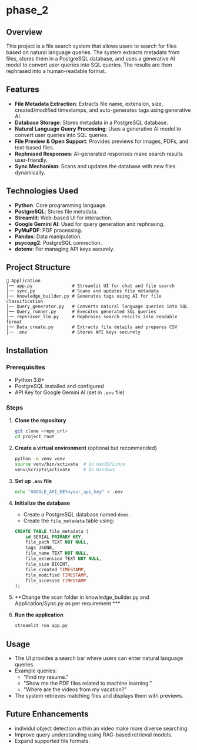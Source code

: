 # phase_2

## Overview
This project is a file search system that allows users to search for files based on natural language queries. The system extracts metadata from files, stores them in a PostgreSQL database, and uses a generative AI model to convert user queries into SQL queries. The results are then rephrased into a human-readable format.

## Features
- **File Metadata Extraction**: Extracts file name, extension, size, created/modified timestamps, and auto-generates tags using generative AI.
- **Database Storage**: Stores metadata in a PostgreSQL database.
- **Natural Language Query Processing**: Uses a generative AI model to convert user queries into SQL queries.
- **File Preview & Open Support**: Provides previews for images, PDFs, and text-based files.
- **Rephrased Responses**: AI-generated responses make search results user-friendly.
- **Sync Mechanism**: Scans and updates the database with new files dynamically.

## Technologies Used
- **Python**: Core programming language.
- **PostgreSQL**: Stores file metadata.
- **Streamlit**: Web-based UI for interaction.
- **Google Gemini AI**: Used for query generation and rephrasing.
- **PyMuPDF**: PDF processing.
- **Pandas**: Data manipulation.
- **psycopg2**: PostgreSQL connection.
- **dotenv**: For managing API keys securely.

## Project Structure
```
📂 Application
│── app.py               # Streamlit UI for chat and file search
│── sync.py              # Scans and updates file metadata
│── knowledge_builder.py # Generates tags using AI for file classification
│── Query_generator.py   # Converts natural language queries into SQL
│── Query_runner.py      # Executes generated SQL queries
│── rephraser_llm.py     # Rephrases search results into readable format
│── Data_create.py       # Extracts file details and prepares CSV
│── .env                 # Stores API keys securely
```

## Installation
### Prerequisites
- Python 3.8+
- PostgreSQL installed and configured
- API Key for Google Gemini AI (set in `.env` file)

### Steps
1. **Clone the repository**
   ```sh
   git clone <repo_url>
   cd project_root
   ```
2. **Create a virtual environment** (optional but recommended)
   ```sh
   python -m venv venv
   source venv/bin/activate  # On macOS/Linux
   venv\Scripts\activate     # On Windows
   ```
3. **Set up `.env` file**
   ```sh
   echo "GOOGLE_API_KEY=your_api_key" > .env
   ```
4. **Initialize the database**
   - Create a PostgreSQL database named `demo`.
   - Create the `file_metadata` table using:
   ```sql
   CREATE TABLE file_metadata (
       id SERIAL PRIMARY KEY,
       file_path TEXT NOT NULL,
       tags JSONB,
       file_name TEXT NOT NULL,
       file_extension TEXT NOT NULL,
       file_size BIGINT,
       file_created TIMESTAMP,
       file_modified TIMESTAMP,
       file_accessed TIMESTAMP
   );
   ```
5. **Change the scan folder in knowledge_builder.py and Application/Sync.py as per requirement ***

6. **Run the application**
   ```sh
   streamlit run app.py
   ```

## Usage
- The UI provides a search bar where users can enter natural language queries.
- Example queries:
  - "Find my resume."
  - "Show me the PDF files related to machine learning."
  - "Where are the videos from my vacation?"
- The system retrieves matching files and displays them with previews.

## Future Enhancements
- individul object detection within an video make more diverse searching.
- Improve query understanding using RAG-based retrieval models.
- Expand supported file formats.


